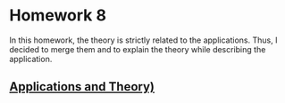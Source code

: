 # Homework 8

In this homework, the theory is strictly related to the applications. Thus, I decided to merge them and to explain the theory while describing the application.

## [Applications and Theory)](https://leusexmachina.github.io/StatisticsHomework/homework8/applications8)
